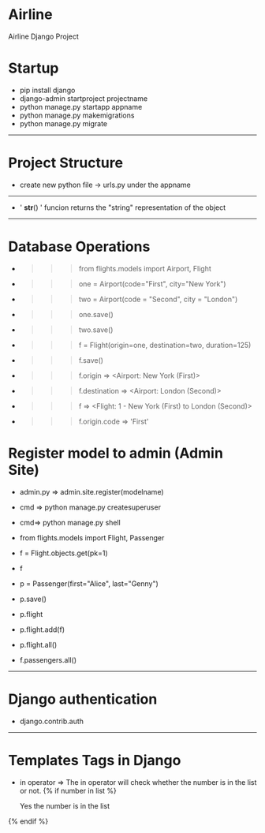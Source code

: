 # Airline
Airline Django Project

# Startup
- pip install django
- django-admin startproject projectname
- python manage.py startapp appname
- python manage.py makemigrations
- python manage.py migrate


--------------------------------------
# Project Structure
- create new python file -> urls.py under the appname
-------------------------------------
-  ' __str__() '  funcion returns the "string" representation of the object

-------------------------------------
# Database Operations
- >>> from flights.models import Airport, Flight
- >>> one = Airport(code="First", city="New York")
- >>> two = Airport(code = "Second", city = "London")
- >>> one.save()
- >>> two.save()
- >>> f = Flight(origin=one, destination=two, duration=125)
- >>> f.save()
- >>> f.origin
=> <Airport: New York (First)>
- >>> f.destination
=> <Airport: London (Second)>
- >>> f
=> <Flight: 1 - New York (First) to London (Second)>
- >>> f.origin.code
=> 'First'


# Register model to admin (Admin Site)
- admin.py => admin.site.register(modelname)
- cmd => python manage.py createsuperuser


- cmd=> python manage.py shell
- from flights.models import Flight, Passenger
- f = Flight.objects.get(pk=1)
- f
- p = Passenger(first="Alice", last="Genny")
- p.save()
- p.flight
- p.flight.add(f)
- p.flight.all() 

- f.passengers.all()
-----------------------------------------------------------------------
# Django authentication
- django.contrib.auth
-----------------------------------------------------------------------
# Templates Tags in Django
- in operator => The in operator will check whether the number is in the list or not.
{% if number in list %}
    <p>Yes the number is in the list</p>
{% endif %}

